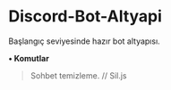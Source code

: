 # Discord-Bot-Altyapi
Başlangıç seviyesinde hazır bot altyapısı.

**• Komutlar**
> Sohbet temizleme. // Sil.js
